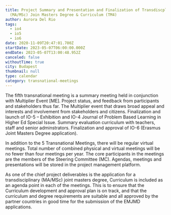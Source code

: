 ```yaml
---
title: Project Summary and Presentation and Finalization of Transdiscplinary
  (MA/MSc) Join Masters Degree & Curriculum (TM4)
author: Aurora Del Rio
tags:
  - io4
  - io5
  - io6
date: 2020-11-09T20:47:01.700Z
startDate: 2023-05-07T06:00:00.000Z
endDate: 2023-05-07T13:00:48.952Z
canceled: false
withoutTime: true
city: Budapest
thumbnail: null
type: calendar
category: transnational-meetings
---
```

The fifth transnational meeting is a summary meeting held in conjunction with Multiplier Event [ME]. Project status, and feedback from participants and stakeholders thus far. The Multiplier event that draws broad appeal and interests and involvement from stakeholders and citizens. Finalization and launch of IO-5 – Exhibition and IO-4 Journal of Problem Based Learning in Higher Ed Special Issue. Summary evaluation curriculum with teachers, staff and senior adminstrators. Finalization and approval of IO-6 (Erasmus Joint Masters Degree application).

In addition to the 5 Transnational Meetings, there will be regular virtual meetings. Total number of combined physical and virtual meetings will be no fewer than four meetings per year. The core participants in the meetings are the members of the Steering Committee (MC). Agendas, meetings and presentations will be stored in the project management platform.

As one of the chief project deliverables is the application for a transdisciplinary (MA/MSc) joint masters degree, Curriculum is included as an agenda point in each of the meetings. This is to ensure that the Curriculum development and approval plan is on track, and that the curriculum and degree requirements are suitable and all approved by the partner countries in good time for the submission of the EMJMD applications.

